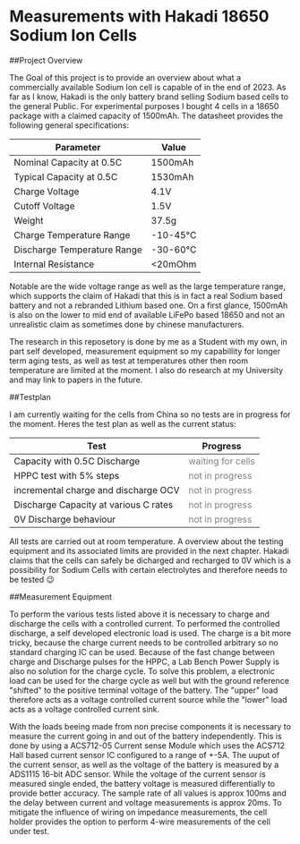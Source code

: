 # Measurements with Hakadi 18650 Sodium Ion Cells

##Project Overview

The Goal of this project is to provide an overview about what a commercially available Sodium Ion cell is capable of in the end of 2023. As far as I know, Hakadi is the only battery brand selling Sodium based cells to the general Public. For experimental purposes I bought 4 cells in a 18650 package with a claimed capacity of 1500mAh. The datasheet provides the following general specifications:

| Parameter | Value |
| ----- | ----- |
| Nominal Capacity at 0.5C | 1500mAh |
| Typical Capacity at 0.5C | 1530mAh |
| Charge Voltage |  4.1V |
| Cutoff Voltage | 1.5V |
| Weight | 37.5g |
| Charge Temperature Range | -10-45°C |
| Discharge Temperature Range | -30-60°C|
| Internal Resistance | <20mOhm |

Notable are the wide voltage range as well as the large temperature range, which supports the claim of Hakadi that this is in fact a real Sodium based battery and not a rebranded Lithium based one. On a first glance, 1500mAh is also on the lower to mid end of available LiFePo based 18650 and not an unrealistic claim as sometimes done by chinese manufacturers.

The research in this reposetory is done by me as a Student with my own, in part self developed, measurement equipment so my capabillity for longer term aging tests, as well as test at temperatures other then room temperature are limited at the moment. I also do research at my University and may link to papers in the future. 

##Testplan

I am currently waiting for the cells from China so no tests are in progress for the moment. Heres the test plan as well as the current status:

| Test | Progress |
| ---- | ---- |
| Capacity with 0.5C Discharge | <span style="color:grey"> waiting for cells </span> |
| HPPC test with 5% steps | <span style="color:grey"> not in progress </span> |
| incremental charge and discharge OCV | <span style="color:grey"> not in progress </span> |
| Discharge Capacity at various C rates | <span style="color:grey"> not in progress </span> |
| 0V Discharge behaviour | <span style="color:grey"> not in progress </span> |

All tests are carried out at room temperature. A overview about the testing equipment and its associated limits are provided in the next chapter. Hakadi claims that the cells can safely be dicharged and recharged to 0V which is a possibility for Sodium Cells with certain electrolytes and therefore needs to be tested 😉

##Measurement Equipment

To perform the various tests listed above it is necessary to charge and discharge the cells with a controlled current. To performed the controlled discharge, a self developed electronic load is used. The charge is a bit more tricky, because the charge current needs to be controlled arbitrary so no standard charging IC can be used. Because of the fast change between charge and Discharge pulses for the HPPC, a Lab Bench Power Supply is also no solution for the charge cycle. To solve this problem, a electronic load can be used for the charge cycle as well but with the ground reference "shifted" to the positive terminal voltage of the battery. The "upper" load therefore acts as a voltage controlled current source while the "lower" load acts as a voltage controlled current sink. 

With the loads beeing made from non precise components it is necessary to measure the current going in and out of the battery independently. This is done by using a ACS712-05 Current sense Module which uses the ACS712 Hall based current sensor IC configured to a range of +-5A. The uuput of the current sensor, as well as the voltage of the battery is measured by a ADS1115 16-bit ADC sensor. While the voltage of the current sensor is measured single ended, the battery voltage is measured differentially to provide better accuracy. The sample rate of all values is approx 100ms and the delay between current and voltage measurements is approx 20ms. To mitigate the influence of wiring on impedance measurements, the cell holder provides the option to perform 4-wire measurements of the cell under test.

